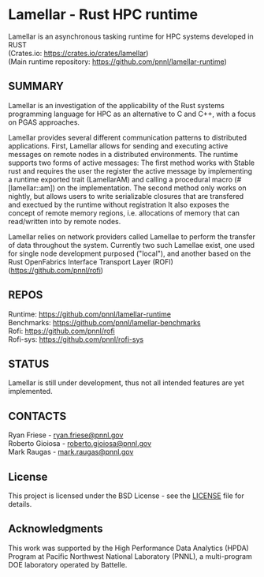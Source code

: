 Lamellar - Rust HPC runtime
=================================================

Lamellar is an asynchronous tasking runtime for HPC systems developed in RUST  
(Crates.io: https://crates.io/crates/lamellar)  
(Main runtime repository: https://github.com/pnnl/lamellar-runtime)  

SUMMARY
-------

Lamellar is an investigation of the applicability of the Rust systems programming language for HPC as an alternative to C and C++, with a focus on PGAS approaches.

Lamellar provides several different communication patterns to distributed applications. 
First, Lamellar allows for sending and executing active messages on remote nodes in a distributed environments. 
The runtime supports two forms of active messages:
The first method works with Stable rust and requires the user the register the active message by implementing a runtime exported trait (LamellarAM) and calling a procedural macro (\#[lamellar::am]) on the implementation.
The second method only works on nightly, but allows users to write serializable closures that are transfered and exectued by the runtime without registration 
It also exposes the concept of remote memory regions, i.e. allocations of memory that can read/written into by remote nodes.

Lamellar relies on network providers called Lamellae to perform the transfer of data throughout the system.
Currently two such Lamellae exist, one used for single node development purposed ("local"), and another based on the Rust OpenFabrics Interface Transport Layer (ROFI) (https://github.com/pnnl/rofi)

REPOS
------
Runtime: https://github.com/pnnl/lamellar-runtime  
Benchmarks: https://github.com/pnnl/lamellar-benchmarks  
Rofi: https://github.com/pnnl/rofi  
Rofi-sys: https://github.com/pnnl/rofi-sys  

STATUS
------
Lamellar is still under development, thus not all intended features are yet
implemented.

CONTACTS
--------
Ryan Friese     - ryan.friese@pnnl.gov  
Roberto Gioiosa - roberto.gioiosa@pnnl.gov  
Mark Raugas     - mark.raugas@pnnl.gov  

## License

This project is licensed under the BSD License - see the [LICENSE](LICENSE) file for details.

## Acknowledgments

This work was supported by the High Performance Data Analytics (HPDA) Program at Pacific Northwest National Laboratory (PNNL),
a multi-program DOE laboratory operated by Battelle.
